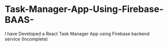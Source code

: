 # Task-Manager-App-Using-Firebase-BAAS-
I have Developed a React Task Manager App using Firebase backend service
(Incomplete)
